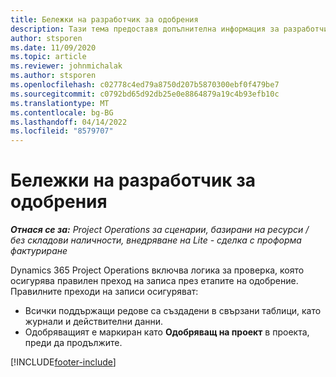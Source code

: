 ```yaml
---
title: Бележки на разработчик за одобрения
description: Тази тема предоставя допълнителна информация за разработчици за работа с одобрения.
author: stsporen
ms.date: 11/09/2020
ms.topic: article
ms.reviewer: johnmichalak
ms.author: stsporen
ms.openlocfilehash: c02778c4ed79a8750d207b5870300ebf0f479be7
ms.sourcegitcommit: c0792bd65d92db25e0e8864879a19c4b93efb10c
ms.translationtype: MT
ms.contentlocale: bg-BG
ms.lasthandoff: 04/14/2022
ms.locfileid: "8579707"
---
```

# <a name="developer-notes-for-approvals"></a>Бележки на разработчик за одобрения

_**Отнася се за:** Project Operations за сценарии, базирани на ресурси / без складови наличности, внедряване на Lite - сделка с проформа фактуриране_

Dynamics 365 Project Operations включва логика за проверка, която осигурява правилен преход на записа през етапите на одобрение. Правилните преходи на записи осигуряват: 

  - Всички поддържащи редове са създадени в свързани таблици, като журнали и действителни данни.
  - Одобряващият е маркиран като **Одобряващ на проект** в проекта, преди да продължите.


[!INCLUDE[footer-include](../includes/footer-banner.md)]